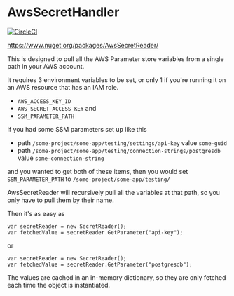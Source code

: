 # AwsSecretHandler

[![CircleCI](https://circleci.com/gh/soydantaylor/awssecretreader.svg?style=svg)](https://circleci.com/gh/soydantaylor/awssecretreader)

https://www.nuget.org/packages/AwsSecretReader/

This is designed to pull all the AWS Parameter store variables from a single path in your AWS account.

It requires 3 environment variables to be set, or only 1 if you're running it on an AWS resource that has an IAM role.

 - `AWS_ACCESS_KEY_ID`
 - `AWS_SECRET_ACCESS_KEY` and
 - `SSM_PARAMETER_PATH`


If you had some SSM parameters set up like this
 - path `/some-project/some-app/testing/settings/api-key` value `some-guid`
 - path `/some-project/some-app/testing/connection-strings/postgresdb` value `some-connection-string`

and you wanted to get both of these items, then you would set `SSM_PARAMETER_PATH` to
`/some-project/some-app/testing/`

AwsSecretReader will recursively pull all the variables at that path, so you only have to pull them by their name.

Then it's as easy as 

```
var secretReader = new SecretReader();
var fetchedValue = secretReader.GetParameter("api-key");
```
or
```
var secretReader = new SecretReader();
var fetchedValue = secretReader.GetParameter("postgresdb");
```

The values are cached in an in-memory dictionary, so they are only fetched each time the object is instantiated.


